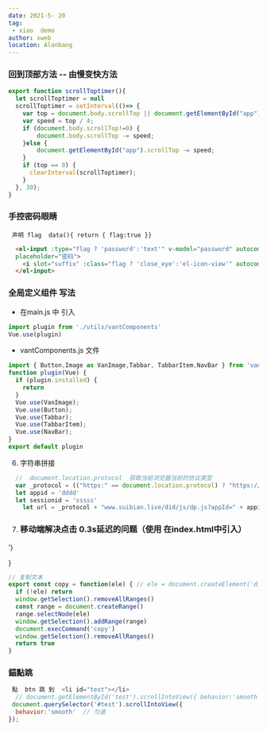 ```yaml
---
date: 2021-5- 20
tag: 
 - xiao  demo
author: xweb
location: Alanbang
---
```


### 回到顶部方法 -- 由慢变快方法
```js
export function scrollToptimer(){
  let scrollToptimer = null
  scrollToptimer = setInterval(()=> {
    var top = document.body.scrollTop || document.getElementById("app").scrollTop;
    var speed = top / 4;
    if (document.body.scrollTop!=0) {
        document.body.scrollTop -= speed;
    }else {
        document.getElementById("app").scrollTop -= speed;
    }
    if (top == 0) {
      clearInterval(scrollToptimer);
    }
  }, 30); 
}
```

### 手控密码眼睛
  ` 声明 flag  data(){ return { flag:true }}`
```html
  <el-input :type="flag ? 'password':'text'" v-model="password" autocomplete="off"
  placeholder="密码">
    <i slot="suffix" :class="flag ? 'close_eye':'el-icon-view'" autocomplete="auto" @click="flag=!flag" />
  </el-input>
```

### 全局定义组件 写法
* 在main.js 中 引入  
```js
import plugin from './utils/vantComponents'
Vue.use(plugin)   
```
* vantComponents.js 文件
```js
import { Button,Image as VanImage,Tabbar, TabbarItem,NavBar } from 'vant';
function plugin(Vue) {
  if (plugin.installed) {
    return
  }
  Vue.use(VanImage);
  Vue.use(Button);
  Vue.use(Tabbar);
  Vue.use(TabbarItem);
  Vue.use(NavBar);
}
export default plugin
```


6. 字符串拼接
```js
  //  document.location.protocol  获取当前浏览器当前的协议类型
  var _protocol = (("https:" == document.location.protocol) ? "https://" : "http://");
  let appid = 'dddd'
  let sessionid = 'sssss'
	let url = _protocol + "www.suibian.live/did/js/dp.js?appId=" + appid + "&sessionId=" + sessionid + "&ts=" + ts + "&callback=isOK";
```

7. ### 移动端解决点击 0.3s延迟的问题（使用 在index.html中引入）
<!-- ```js -->
<script src="https://as.alipayobjects.com/g/component/fastclick/1.0.6/fastclick.js"></script>
<script>
  if('addEventListener' in document){
    document.addEventListener('DOMContentLoaded',function(){
      FastClick.attach(document.body);
    },false)
  }
  if(!window.promise){
    document.writeln('<script src="https://as.alipayobjects.com/g/component/es6-promise/3.2.2/es6-promise.js"></script>')
  }
</script>
<!-- ``` -->


```js
// 复制文本
export const copy = function(ele) { // ele = document.createElement('div');
  if (!ele) return
  window.getSelection().removeAllRanges()
  const range = document.createRange()
  range.selectNode(ele)
  window.getSelection().addRange(range)
  document.execCommand('copy')
  window.getSelection().removeAllRanges()
  return true
}
```


### 錨點跳
```js
 點  btn 跳 到  <li id="test"></li>
  // document.getElementById('test').scrollIntoView({ behavior:'smooth' })
 document.querySelector('#test').scrollIntoView({
  behavior:'smooth'  // 匀速
});
```